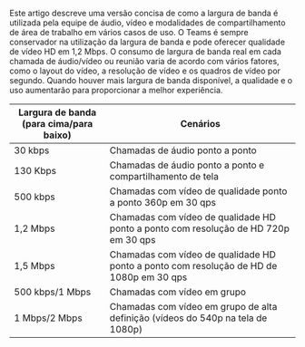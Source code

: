 Este artigo descreve uma versão concisa de como a largura de banda é utilizada pela equipe de áudio, vídeo e modalidades de compartilhamento de área de trabalho em vários casos de uso. O Teams é sempre conservador na utilização da largura de banda e pode oferecer qualidade de vídeo HD em 1,2 Mbps. O consumo de largura de banda real em cada chamada de áudio/vídeo ou reunião varia de acordo com vários fatores, como o layout do vídeo, a resolução de vídeo e os quadros de vídeo por segundo. Quando houver mais largura de banda disponível, a qualidade e o uso aumentarão para proporcionar a melhor experiência.


|Largura de banda (para cima/para baixo) |Cenários |
|---|---|
|30 kbps |Chamadas de áudio ponto a ponto |
|130 Kbps |Chamadas de áudio ponto a ponto e compartilhamento de tela |
|500 kbps |Chamadas com vídeo de qualidade ponto a ponto 360p em 30 qps |
|1,2 Mbps |Chamadas com vídeo de qualidade HD ponto a ponto com resolução de HD 720p em 30 qps |
|1,5 Mbps |Chamadas com vídeo de qualidade HD ponto a ponto com resolução de HD de 1080p em 30 qps |
|500 kbps/1 Mbps |Chamadas com vídeo em grupo |
|1 Mbps/2 Mbps |Chamadas com vídeo em grupo de alta definição (vídeos do 540p na tela de 1080p) |
